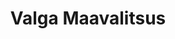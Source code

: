 ---
title: Valga Maavalitsus
maintainer_name: 'Tõnis Lass,'
maintainer_email: 'tonis.lass@valga.maavalitsus.ee,'
description: ''
---